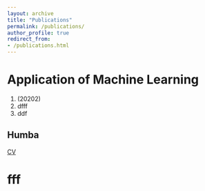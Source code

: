 ```yaml
---
layout: archive
title: "Publications"
permalink: /publications/
author_profile: true
redirect_from: 
- /publications.html
---
```


# Application of Machine Learning

1. (20202) 
2. dfff
3. ddf

## Humba

[CV](https://drive.google.com/file/d/1Nx2ZeX6519irIyahuJdtywGXRxZnE_Kg/view?usp=sharing)

# fff
